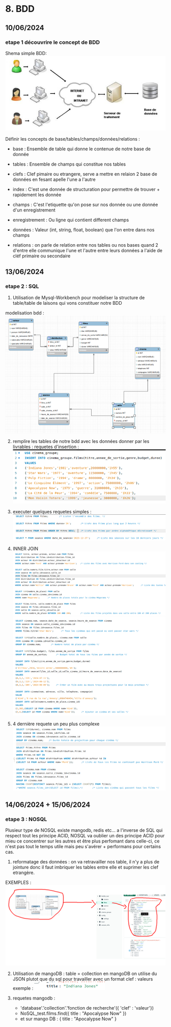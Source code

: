 # 8. BDD

## 10/06/2024

### etape 1 découvrire le concept de BDD

Shema simple BDD:![bdd](./Img/ImgBDD/websimple.jpg)

Définir les concepts de base/tables/champs/données/relations :

* base : Ensemble de table qui donne le contenue de notre base de donnée

* tables : Ensemble de champs qui constitue nos tables

* clefs : Clef pimaire ou etrangere, serve a mettre en relaion 2 base de données en fesant apelle l'une a l'autre

* index : C'est une donnée de structuration pour permettre de trouver + rapidement les donnée

* champs : C'est l'etiquette qu'on pose sur nos donnée ou une donnée d'un enregistrement

* enregistrement : Ou ligne qui contient different champs

* données : Valeur (int, string, float, boolean) que l'on entre dans nos champs

* relations : on parle de relation entre nos tables ou nos bases quand 2 d'entre elle communique l'une et l'autre entre leurs données a l'aide de cléf primaire ou secondaire

## 13/06/2024

### etape 2 : SQL

1. Utilisation de Mysql-Workbench pour modeliser la structure de table/table de laisons qui vons constituer notre BDD

modelisation bdd : ![mysqlworkbench](./Img/ImgBDD/shemabdd.png)

2. remplire les tables de notre bdd avec les données donner par les livrables : requetes d'insertion : ![mysqlworkbench](./Img/ImgBDD/requetedinsertion.png)

3. executer quelques requetes simples : 
![mysqlworkbench](./Img/ImgBDD/reuqtessimple.png)
4. INNER JOIN
![mysqlworkbench](./Img/ImgBDD/requetes+inner1.png)
![mysqlworkbench](./Img/ImgBDD/requete+inner2.png)
5. 4 dernière requete un peu plus complexe
![mysqlworkbench](./Img/ImgBDD/requete+complexe.png)

## 14/06/2024 + 15/06/2024

### etape 3 : NOSQL

Plusieur type de NOSQL existe mangodb, redis etc... a l'inverse de SQL qui respect tout les principe ACID, NOSQL va oublier un des principe ACID pour mieu ce concentrer sur les autres et être plus perfomant dans celle-ci, ce n'est pas tout le temps utile mais peu s'avérer + performans pour certains cas.

1. reformatage des données : on va retravailler nos table, il n'y a plus de jointure donc il faut imbriquer les tables entre elle et suprimer les clef etrangère. 

EXEMPLES : ![cpnversion](./Img/ImgBDD/exempleconversionsqltojson.png)

2. Utilisation de mangoDB : table = collection
en mangoDB on utilise du JSON plutot que du sql pour travailler avec un format clef : valeurs exemple : ![clef+valeur](./Img/ImgBDD/clef:valeur.png)

3. requetes mangodb : 
    - 'database'.'collection'.'fonction de recherche'({ 'clef' : 'valeur'})
    - NoSQL_test.films.find({ title : "Apocalypse Now" })
    - et sur mango DB : { title : "Apocalypse Now" }

